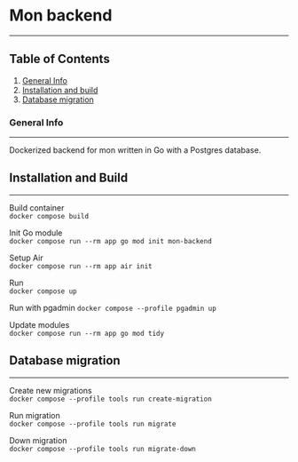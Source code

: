 # Mon backend

---

## Table of Contents

1. [General Info](#general-info)
2. [Installation and build](#installation-and-build)
3. [Database migration](#database-migration)

### General Info

---

Dockerized backend for mon written in Go with a Postgres database.

## Installation and Build

---

Build container  
`docker compose build`

Init Go module  
`docker compose run --rm app go mod init mon-backend`

Setup Air  
`docker compose run --rm app air init`

Run  
`docker compose up`

Run with pgadmin
`docker compose --profile pgadmin up`

Update modules  
`docker compose run --rm app go mod tidy`

## Database migration

---

Create new migrations  
`docker compose --profile tools run create-migration`

Run migration  
`docker compose --profile tools run migrate`

Down migration  
`docker compose --profile tools run migrate-down`
